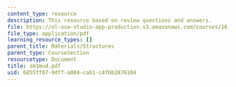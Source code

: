 ```yaml
---
content_type: resource
description: This resource based on review questions and answers.
file: https://ol-ocw-studio-app-production.s3.amazonaws.com/courses/16-01-unified-engineering-i-ii-iii-iv-fall-2005-spring-2006/6855ff879dffa004cab1c4fbb2876104_zm1mud.pdf
file_type: application/pdf
learning_resource_types: []
parent_title: Materials/Structures
parent_type: CourseSection
resourcetype: Document
title: zm1mud.pdf
uid: 6855ff87-9dff-a004-cab1-c4fbb2876104
---
```

